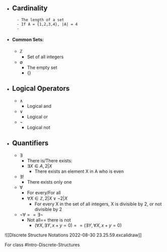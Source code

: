- ## Cardinality
		- The length of a set
		- If A = {1,2,3,4}, |A| = 4
		- 
- #### Common Sets:
	-  $\mathbb Z$
		- Set of all integers
	- $\emptyset$
		- The empty set
		- {}
- ## Logical Operators
	- $\land$
		- Logical and
	- $\lor$
		- Logical or
	- $\lnot$
		- Logical not
- ## Quantifiers
	- $\exists$
		- There is/There exists:
		- $\exists X \in A, 2|X$
			- There exists an element X in A who is even
	- $\exists!$
		- There exists only one
	- $\forall$
		- For every/For all
		- $\forall X \in \mathbb{Z},  2|X \lor \lnot 2|X$
			- For every X in the set of all integers, X is divisible by 2, or not divisible by 2
	- $\lnot \forall == \exists \lnot$
		- Not all== there is not
			- $(\forall X, \exists Y, x + y = 0) == (\exists Y, \forall X, x + y = 0)$ 

![[DIscrete Structure Notations 2022-08-30 23.25.59.excalidraw]]

For class #Intro-Discrete-Structures